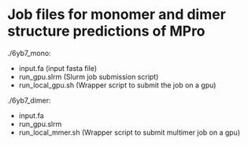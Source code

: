 # Job files for monomer and dimer structure predictions of MPro

./6yb7_mono:
  - input.fa (input fasta file)
  - run_gpu.slrm (Slurm job submission script)
  - run_local_gpu.sh (Wrapper script to submit the job on a gpu)

./6yb7_dimer:
  - input.fa
  - run_gpu.slrm
  - run_local_mmer.sh (Wrapper script to submit multimer job on a gpu)

